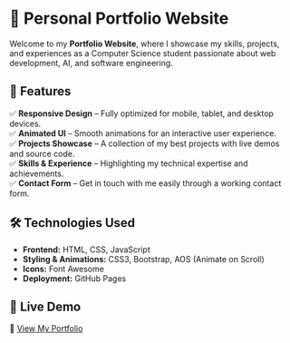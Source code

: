 # 🚀 Personal Portfolio Website  

Welcome to my **Portfolio Website**, where I showcase my skills, projects, and experiences as a Computer Science student passionate about web development, AI, and software engineering.  

## 🌟 Features  

✅ **Responsive Design** – Fully optimized for mobile, tablet, and desktop devices.  
✅ **Animated UI** – Smooth animations for an interactive user experience.  
✅ **Projects Showcase** – A collection of my best projects with live demos and source code.  
✅ **Skills & Experience** – Highlighting my technical expertise and achievements.  
✅ **Contact Form** – Get in touch with me easily through a working contact form.  

## 🛠️ Technologies Used  

- **Frontend:** HTML, CSS, JavaScript  
- **Styling & Animations:** CSS3, Bootstrap, AOS (Animate on Scroll)  
- **Icons:** Font Awesome  
- **Deployment:** GitHub Pages  

## 🎯 Live Demo  

🔗 [View My Portfolio](https://pudurudeepika.github.io/myportfolio/)  

